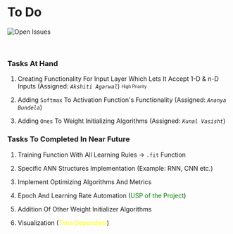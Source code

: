 # **To Do**
![Open Issues](https://img.shields.io/badge/Tasks-Team_Record_For_Handling_Issues-brightgreen?style=for-the-badge)

<br>

### **Tasks At Hand** 

1. Creating Functionality For Input Layer Which Lets It Accept 1-D & n-D Inputs (Assigned: _`Akshiti Agarwal`_) 
<sub><sup>High Priority</sup></sub>

2. Adding `Softmax` To Activation Function's Functionality (Assigned: _`Ananya Bundela`_)

3. Adding `Ones` To Weight Initializing Algorithms (Assigned: _`Kunal Vasisht`_)

### **Tasks To Completed In Near Future**

1. Training Function With All Learning Rules -> `.fit` Function

2. Specific ANN Structures Implementation (Example: RNN, CNN etc.)

3. Implement Optimizing Algorithms And Metrics

4. Epoch And Learning Rate Automation (<span style="color:green;">USP of the Project</span>)

5. Addition Of Other Weight Initializer Algorithms

6. Visualization (<span style="color:yellow;">Time Dependent</span>)
